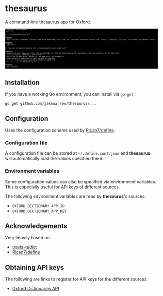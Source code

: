 # thesaurus

A command-line thesaurus app for Oxford.

![](screenshot.jpg)

## Installation

If you have a working Go environment, you can install via `go get`:
```shell
go get github.com/jakewarren/thesaurus/...
```

## Configuration

Uses the configuration scheme used by [Rican7/define](https://github.com/Rican7/define).

### Configuration file

A configuration file can be stored at `~/.define.conf.json` and **thesaurus** will automatically load the values specified there.

### Environment variables

Some configuration values can also be specified via environment variables. This is especially useful for API keys of different sources.

The following environment variables are read by **thesaurus**'s sources:

- `OXFORD_DICTIONARY_APP_ID`
- `OXFORD_DICTIONARY_APP_KEY`

## Acknowledgements

Very heavily based on:  
* [travis-g/dict](https://github.com/travis-g/dict)  
* [Rican7/define](https://github.com/Rican7/define)  


## Obtaining API keys

The following are links to register for API keys for the different sources:

- [Oxford Dictionaries API](https://developer.oxforddictionaries.com/?tag=#plans)